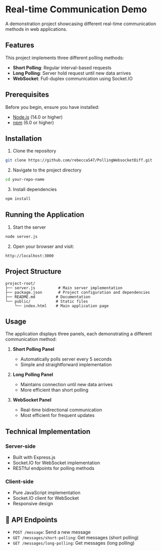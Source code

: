 # Real-time Communication Demo

A demonstration project showcasing different real-time communication methods in web applications.

## Features

This project implements three different polling methods:
- **Short Polling**: Regular interval-based requests
- **Long Polling**: Server hold request until new data arrives
- **WebSocket**: Full-duplex communication using Socket.IO

## Prerequisites

Before you begin, ensure you have installed:
- [Node.js](https://nodejs.org/) (14.0 or higher)
- [npm](https://www.npmjs.com/) (6.0 or higher)

## Installation

1. Clone the repository
```bash
git clone https://github.com/rebeccaS47/PollingWebsocketDiff.git
```

2. Navigate to the project directory
```bash
cd your-repo-name
```

3. Install dependencies
```bash
npm install
```

## Running the Application

1. Start the server
```bash
node server.js
```
2. Open your browser and visit:
```
http://localhost:3000
```

## Project Structure

```
project-root/
├── server.js          # Main server implementation
├── package.json       # Project configuration and dependencies
├── README.md         # Documentation
└── public/           # Static files
    └── index.html    # Main application page
```

## Usage

The application displays three panels, each demonstrating a different communication method:

1. **Short Polling Panel**
   - Automatically polls server every 5 seconds
   - Simple and straightforward implementation

2. **Long Polling Panel**
   - Maintains connection until new data arrives
   - More efficient than short polling

3. **WebSocket Panel**
   - Real-time bidirectional communication
   - Most efficient for frequent updates

## Technical Implementation

### Server-side
- Built with Express.js
- Socket.IO for WebSocket implementation
- RESTful endpoints for polling methods

### Client-side
- Pure JavaScript implementation
- Socket.IO client for WebSocket
- Responsive design

## 📝 API Endpoints

- `POST /message`: Send a new message
- `GET /messages/short-polling`: Get messages (short polling)
- `GET /messages/long-polling`: Get messages (long polling)
